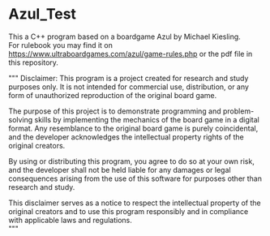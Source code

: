 # Azul_Test

This a C++ program based on a boardgame Azul by Michael Kiesling.  
For rulebook you may find it on https://www.ultraboardgames.com/azul/game-rules.php or the pdf file in this repository.  

"""
Disclaimer:
This program is a project created for research and study purposes only. It is not intended for commercial use, distribution, or any form of unauthorized reproduction of the original board game.  

The purpose of this project is to demonstrate programming and problem-solving skills by implementing the mechanics of the board game in a digital format. Any resemblance to the original board game is purely coincidental, and the developer acknowledges the intellectual property rights of the original creators.  

By using or distributing this program, you agree to do so at your own risk, and the developer shall not be held liable for any damages or legal consequences arising from the use of this software for purposes other than research and study.  

This disclaimer serves as a notice to respect the intellectual property of the original creators and to use this program responsibly and in compliance with applicable laws and regulations.  
"""


